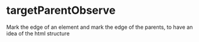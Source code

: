 # targetParentObserve
Mark the edge of an element and mark the edge of the parents, to have an idea of the html structure
